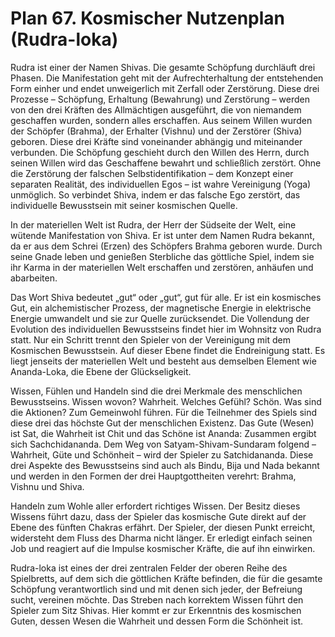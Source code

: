 # Plan 67. Kosmischer Nutzenplan (Rudra-loka)

Rudra ist einer der Namen Shivas. Die gesamte Schöpfung durchläuft drei Phasen. Die Manifestation geht mit der Aufrechterhaltung der entstehenden Form einher und endet unweigerlich mit Zerfall oder Zerstörung. Diese drei Prozesse – Schöpfung, Erhaltung (Bewahrung) und Zerstörung – werden von den drei Kräften des Allmächtigen ausgeführt, die von niemandem geschaffen wurden, sondern alles erschaffen. Aus seinem Willen wurden der Schöpfer (Brahma), der Erhalter (Vishnu) und der Zerstörer (Shiva) geboren. Diese drei Kräfte sind voneinander abhängig und miteinander verbunden. Die Schöpfung geschieht durch den Willen des Herrn, durch seinen Willen wird das Geschaffene bewahrt und schließlich zerstört. Ohne die Zerstörung der falschen Selbstidentifikation – dem Konzept einer separaten Realität, des individuellen Egos – ist wahre Vereinigung (Yoga) unmöglich. So verbindet Shiva, indem er das falsche Ego zerstört, das individuelle Bewusstsein mit seiner kosmischen Quelle.

In der materiellen Welt ist Rudra, der Herr der Südseite der Welt, eine wütende Manifestation von Shiva. Er ist unter dem Namen Rudra bekannt, da er aus dem Schrei (Erzen) des Schöpfers Brahma geboren wurde. Durch seine Gnade leben und genießen Sterbliche das göttliche Spiel, indem sie ihr Karma in der materiellen Welt erschaffen und zerstören, anhäufen und abarbeiten.

Das Wort Shiva bedeutet „gut“ oder „gut“, gut für alle. Er ist ein kosmisches Gut, ein alchemistischer Prozess, der magnetische Energie in elektrische Energie umwandelt und sie zur Quelle zurücksendet. Die Vollendung der Evolution des individuellen Bewusstseins findet hier im Wohnsitz von Rudra statt. Nur ein Schritt trennt den Spieler von der Vereinigung mit dem Kosmischen Bewusstsein. Auf dieser Ebene findet die Endreinigung statt. Es liegt jenseits der materiellen Welt und besteht aus demselben Element wie Ananda-Loka, die Ebene der Glückseligkeit.

Wissen, Fühlen und Handeln sind die drei Merkmale des menschlichen Bewusstseins. Wissen wovon? Wahrheit. Welches Gefühl? Schön. Was sind die Aktionen? Zum Gemeinwohl führen. Für die Teilnehmer des Spiels sind diese drei das höchste Gut der menschlichen Existenz. Das Gute (Wesen) ist Sat, die Wahrheit ist Chit und das Schöne ist Ananda: Zusammen ergibt sich Sachchidananda. Dem Weg von Satyam-Shivam-Sundaram folgend – Wahrheit, Güte und Schönheit – wird der Spieler zu Satchidananda. Diese drei Aspekte des Bewusstseins sind auch als Bindu, Bija und Nada bekannt und werden in den Formen der drei Hauptgottheiten verehrt: Brahma, Vishnu und Shiva.

Handeln zum Wohle aller erfordert richtiges Wissen. Der Besitz dieses Wissens führt dazu, dass der Spieler das kosmische Gute direkt auf der Ebene des fünften Chakras erfährt. Der Spieler, der diesen Punkt erreicht, widersteht dem Fluss des Dharma nicht länger. Er erledigt einfach seinen Job und reagiert auf die Impulse kosmischer Kräfte, die auf ihn einwirken.

Rudra-loka ist eines der drei zentralen Felder der oberen Reihe des Spielbretts, auf dem sich die göttlichen Kräfte befinden, die für die gesamte Schöpfung verantwortlich sind und mit denen sich jeder, der Befreiung sucht, vereinen möchte. Das Streben nach korrektem Wissen führt den Spieler zum Sitz Shivas. Hier kommt er zur Erkenntnis des kosmischen Guten, dessen Wesen die Wahrheit und dessen Form die Schönheit ist.

